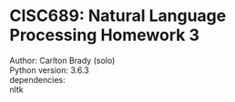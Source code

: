 # CISC689: Natural Language Processing Homework 3  
Author: Carlton Brady (solo)  
Python version: 3.6.3  
dependencies:  
nltk  

